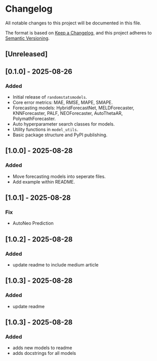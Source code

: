 # Changelog
All notable changes to this project will be documented in this file.

The format is based on [Keep a Changelog](https://keepachangelog.com/en/1.0.0/),
and this project adheres to [Semantic Versioning](https://semver.org/spec/v2.0.0.html).

## [Unreleased]

## [0.1.0] - 2025-08-26
### Added
- Initial release of `randomstatsmodels`.
- Core error metrics: MAE, RMSE, MAPE, SMAPE.
- Forecasting models: HybridForecastNet, MELDForecaster, KNNForecaster, PALF, NEOForecaster, AutoThetaAR, PolymathForecaster.
- Auto hyperparameter search classes for models.
- Utility functions in `model_utils`.
- Basic package structure and PyPI publishing.

## [1.0.0] - 2025-08-28
### Added
- Move forecasting models into seperate files.
- Add example within README.

## [1.0.1] - 2025-08-28
### Fix
- AutoNeo Prediction

## [1.0.2] - 2025-08-28
### Added
- update readme to include medium article

## [1.0.3] - 2025-08-28
### Added
- update readme


## [1.0.3] - 2025-08-28
### Added
- adds new models to readme
- adds docstrings for all models

